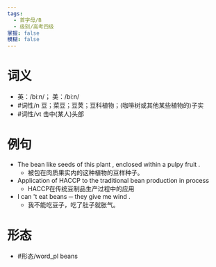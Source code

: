 ```yaml
---
tags:
  - 首字母/B
  - 级别/高考四级
掌握: false
模糊: false
---
```

# 词义
- 英：/biːn/； 美：/biːn/
- #词性/n  豆；菜豆；豆荚；豆科植物；(咖啡树或其他某些植物的)子实
- #词性/vt  击中(某人)头部
# 例句
- The bean like seeds of this plant , enclosed within a pulpy fruit .
	- 被包在肉质果实内的这种植物的豆样种子。
- Application of HACCP to the traditional bean production in process
	- HACCP在传统豆制品生产过程中的应用
- I can 't eat beans ─ they give me wind .
	- 我不能吃豆子，吃了肚子就胀气。
# 形态
- #形态/word_pl beans
